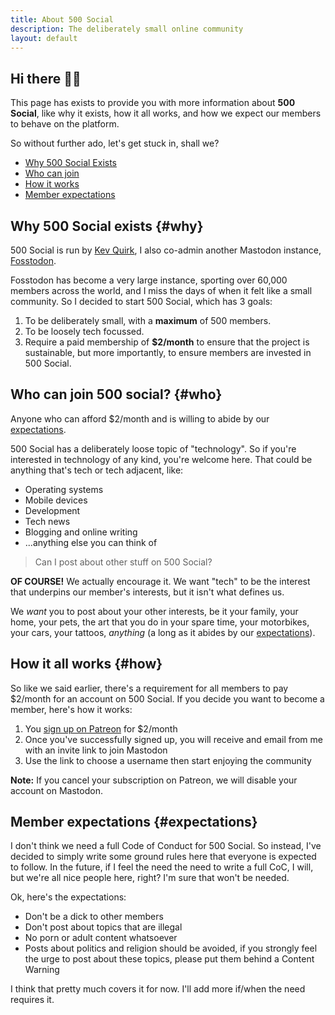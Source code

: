 ```yaml
---
title: About 500 Social
description: The deliberately small online community
layout: default
---
```


## Hi there 👋🏻

This page has exists to provide you with more information about **500 Social**, like why it exists, how it all works, and how we expect our members to behave on the platform.

So without further ado, let's get stuck in, shall we?

* [Why 500 Social Exists](#why)
* [Who can join](#who)
* [How it works](#how)
* [Member expectations](#expectations)

## Why 500 Social exists {#why}

500 Social is run by [Kev Quirk](https://kevquirk.com), I also co-admin another Mastodon instance, [Fosstodon](https://fosstodon.org).

Fosstodon has become a very large instance, sporting over 60,000 members across the world, and I miss the days of when it felt like a small community. So I decided to start 500 Social, which has 3 goals:

1. To be deliberately small, with a **maximum** of 500 members.
2. To be loosely tech focussed.
3. Require a paid membership of **$2/month** to ensure that the project is sustainable, but more importantly, to ensure members are invested in 500 Social.

## Who can join 500 social? {#who}

Anyone who can afford $2/month and is willing to abide by our [expectations](#expectations).

500 Social has a deliberately loose topic of "technology". So if you're interested in technology of any kind, you're welcome here. That could be anything that's tech or tech adjacent, like:

* Operating systems
* Mobile devices
* Development
* Tech news
* Blogging and online writing
* ...anything else you can think of

> Can I post about other stuff on 500 Social?

**OF COURSE!** We actually encourage it. We want "tech" to be the interest that underpins our member's interests, but it isn't what defines us.

We *want* you to post about your other interests, be it your family, your home, your pets, the art that you do in your spare time, your motorbikes, your cars, your tattoos, *anything* (a long as it abides by our [expectations](#expectations)).

## How it all works {#how}

So like we said earlier, there's a requirement for all members to pay $2/month for an account on 500 Social. If you decide you want to become a member, here's how it works:

1. You [sign up on Patreon](https://patreon.com/500Social) for $2/month
2. Once you've successfully signed up, you will receive and email from me with an invite link to join Mastodon
3. Use the link to choose a username then start enjoying the community

**Note:** If you cancel your subscription on Patreon, we will disable your account on Mastodon.

## Member expectations {#expectations}

I don't think we need a full Code of Conduct for 500 Social. So instead, I've decided to simply write some ground rules here that everyone is expected to follow. In the future, if I feel the need the need to write a full CoC, I will, but we're all nice people here, right? I'm sure that won't be needed.

Ok, here's the expectations:

* Don't be a dick to other members
* Don't post about topics that are illegal
* No porn or adult content whatsoever
* Posts about politics and religion should be avoided, if you strongly feel the urge to post about these topics, please put them behind a Content Warning

I think that pretty much covers it for now. I'll add more if/when the need requires it.
